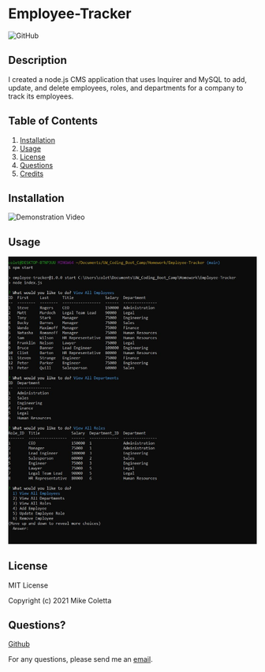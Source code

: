 # Employee-Tracker

![GitHub](https://img.shields.io/github/license/MikeColetta/Employee-Tracker)

## Description
    
I created a node.js CMS application that uses Inquirer and MySQL to add, update, and delete employees, roles, and departments for a company to track its employees.
    
## Table of Contents
1. [Installation](#installation)
2. [Usage](#usage)
3. [License](#license)
4. [Questions](#questions)
5. [Credits](#credits)
    
## Installation
    
![Demonstration Video]()
    
## Usage

![Screenshot1](./images/Screenshot1.JPG)

## License
    
MIT License
    
Copyright (c) 2021 Mike Coletta
          
## Questions?
    
[Github](https://github.com/MikeColetta)
    
For any questions, please send me an [email](mailto:coletta.mike@gmail.com).